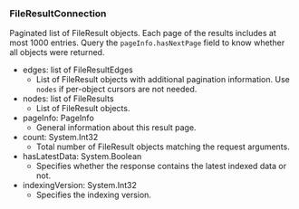 ### FileResultConnection
Paginated list of FileResult objects. Each page of the results includes at most 1000 entries. Query the `pageInfo.hasNextPage` field to know whether all objects were returned.

- edges: list of FileResultEdges
  - List of FileResult objects with additional pagination information. Use `nodes` if per-object cursors are not needed.
- nodes: list of FileResults
  - List of FileResult objects.
- pageInfo: PageInfo
  - General information about this result page.
- count: System.Int32
  - Total number of FileResult objects matching the request arguments.
- hasLatestData: System.Boolean
  - Specifies whether the response contains the latest indexed data or not.
- indexingVersion: System.Int32
  - Specifies the indexing version. 
